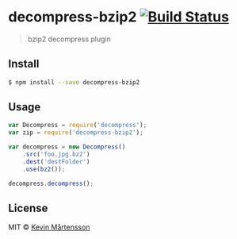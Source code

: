 # decompress-bzip2 [![Build Status](https://travis-ci.org/kevva/decompress-bzip2.svg?branch=master)](https://travis-ci.org/kevva/decompress-bzip2)

> bzip2 decompress plugin

## Install

```sh
$ npm install --save decompress-bzip2
```

## Usage

```js
var Decompress = require('decompress');
var zip = require('decompress-bzip2');

var decompress = new Decompress()
    .src('foo.jpg.bz2')
    .dest('destFolder')
    .use(bz2());

decompress.decompress();
```

## License

MIT © [Kevin Mårtensson](https://github.com/kevva)
